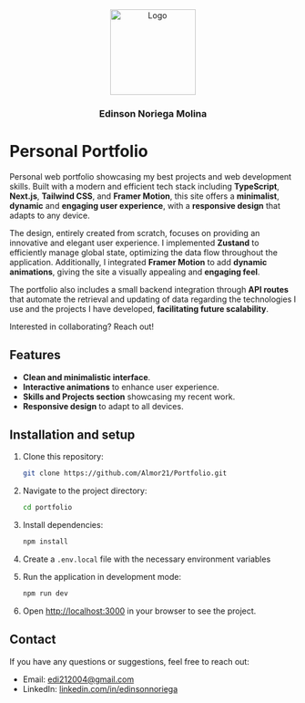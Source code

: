 <div align='center'>
    <img src="public/favicon.ico" alt="Logo" width="150" height="150">
    <h3 align="center">Edinson Noriega Molina</h3>
</div>

# Personal Portfolio

Personal web portfolio showcasing my best projects and web development skills. Built with a modern and efficient tech stack including **TypeScript**, **Next.js**, **Tailwind CSS**, and **Framer Motion**, this site offers a **minimalist**, **dynamic** and **engaging user experience**, with a **responsive design** that adapts to any device.

The design, entirely created from scratch, focuses on providing an innovative and elegant user experience. I implemented **Zustand** to efficiently manage global state, optimizing the data flow throughout the application. Additionally, I integrated **Framer Motion** to add **dynamic animations**, giving the site a visually appealing and **engaging feel**.

The portfolio also includes a small backend integration through **API routes** that automate the retrieval and updating of data regarding the technologies I use and the projects I have developed, **facilitating future scalability**.

Interested in collaborating? Reach out!

## Features

- **Clean and minimalistic interface**.
- **Interactive animations** to enhance user experience.
- **Skills and Projects section** showcasing my recent work.
- **Responsive design** to adapt to all devices.

## Installation and setup

1. Clone this repository:
   ```bash
   git clone https://github.com/Almor21/Portfolio.git
   ```

2. Navigate to the project directory:
   ```bash
   cd portfolio
   ```

3. Install dependencies:
   ```bash
   npm install
   ```

4. Create a `.env.local` file with the necessary environment variables

5. Run the application in development mode:
   ```bash
   npm run dev
   ```

6. Open [http://localhost:3000](http://localhost:3000) in your browser to see the project.

## Contact

If you have any questions or suggestions, feel free to reach out:

- Email: [edi212004@gmail.com](mailto:edi212004@gmail.com)
- LinkedIn: [linkedin.com/in/edinsonnoriega](https://linkedin.com/in/edinsonnoriega)
